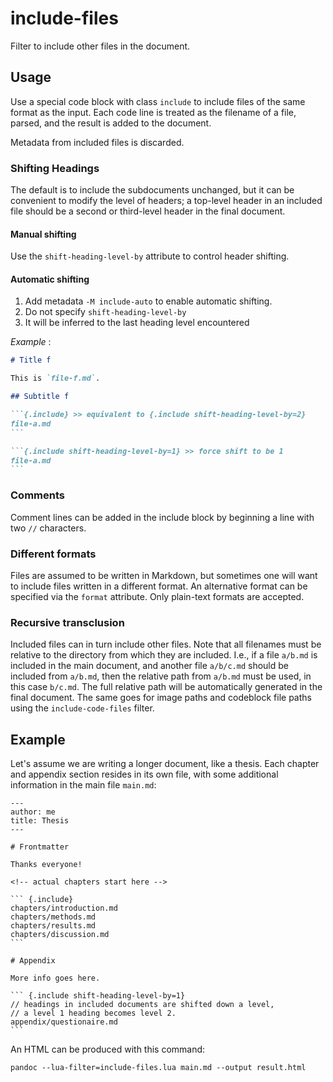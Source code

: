 # include-files

Filter to include other files in the document.

## Usage

Use a special code block with class `include` to include files of
the same format as the input. Each code line is treated as the
filename of a file, parsed, and the result is added to the
document.

Metadata from included files is discarded.

### Shifting Headings

The default is to include the subdocuments unchanged, but it can
be convenient to modify the level of headers; a top-level header
in an included file should be a second or third-level header in
the final document.

#### Manual shifting

Use the `shift-heading-level-by` attribute to control header
shifting.

#### Automatic shifting

1. Add metadata `-M include-auto` to enable automatic shifting.
2. Do not specify `shift-heading-level-by`
3. It will be inferred to the last heading level encountered

_Example_ :

````md
# Title f

This is `file-f.md`.

## Subtitle f

```{.include} >> equivalent to {.include shift-heading-level-by=2}
file-a.md
```

```{.include shift-heading-level-by=1} >> force shift to be 1
file-a.md
```
````

### Comments

Comment lines can be added in the include block by beginning a
line with two `//` characters.

### Different formats

Files are assumed to be written in Markdown, but sometimes one
will want to include files written in a different format. An
alternative format can be specified via the `format` attribute.
Only plain-text formats are accepted.

### Recursive transclusion

Included files can in turn include other files. Note that all
filenames must be relative to the directory from which they are
included. I.e., if a file `a/b.md` is included in the main
document, and another file `a/b/c.md` should be included from
`a/b.md`, then the relative path from `a/b.md` must be used, in
this case `b/c.md`. The full relative path will be automatically
generated in the final document. The same goes for image paths and
codeblock file paths using the `include-code-files` filter.

## Example

Let's assume we are writing a longer document, like a thesis.
Each chapter and appendix section resides in its own file, with
some additional information in the main file `main.md`:

    ---
    author: me
    title: Thesis
    ---

    # Frontmatter

    Thanks everyone!

    <!-- actual chapters start here -->

    ``` {.include}
    chapters/introduction.md
    chapters/methods.md
    chapters/results.md
    chapters/discussion.md
    ```

    # Appendix

    More info goes here.

    ``` {.include shift-heading-level-by=1}
    // headings in included documents are shifted down a level,
    // a level 1 heading becomes level 2.
    appendix/questionaire.md
    ```

An HTML can be produced with this command:

    pandoc --lua-filter=include-files.lua main.md --output result.html
